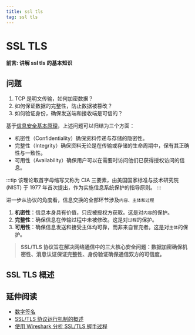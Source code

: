 ```yaml
---
title: ssl tls
tag: ssl tls
---
```


# SSL TLS

**前言: 讲解 ssl tls 的基本知识**

## 问题

1. TCP 是明文传输，如何加密数据？
2. 如何保证数据的完整性，防止数据被篡改？
3. 如何验证身份，确保发送端和接收端是可信的？

基于[信息安全基本原理](https://zh.wikipedia.org/wiki/%E4%BF%A1%E6%81%AF%E5%AE%89%E5%85%A8)，上述问题可以归结为三个方面：

- 机密性（Confidentiality）确保资料传递与存储的隐密性。
- 完整性（Integrity）确保资料无论是在传输或存储的生命周期中，保有其正确性与一致性。
- 可用性（Availability）确保用户可以在需要时访问他们已获得授权访问的信息。

:::tip
该理论取首字母缩写又称为 CIA 三要素，由美国国家标准与技术研究院 (NIST) 于 1977 年首次提出，作为实施信息系统保护的指导原则。
:::

进一步从协议的角度看，信息交换的全部环节涉及`内容、主体和过程`

1. **机密性**：信息本身具有价值，只应被授权方获取。这是对`内容`的保护。
2. **完整性**：确保信息在传输过程中未被修改。这是对`过程`的保护。
3. **可用性**：确保信息发送和接受主体均可靠，而非来自冒充者。这是对`主体`的保护。

> **SSL/TLS 协议旨在解决网络通信中的三大核心安全问题：数据加密确保机密性、消息认证保证完整性、身份验证确保通信双方的可信度。**

## SSL TLS 概述

## 延伸阅读

- [数字签名](https://www.ruanyifeng.com/blog/2011/08/what_is_a_digital_signature.html)
- [SSL/TLS 协议运行机制的概述](https://www.ruanyifeng.com/blog/2014/02/ssl_tls.html)
- [使用 Wireshark 分析 SSL/TLS 握手过程](https://imququ.com/post/wireshark-decrypt-https.html)

